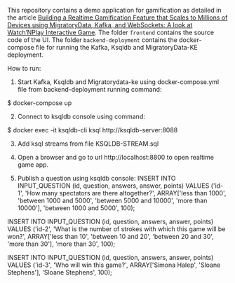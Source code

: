 This repository contains a demo application for gamification as detailed in the article [Building a Realtime Gamification Feature that Scales to Millions of Devices using MigratoryData, Kafka, and WebSockets: A look at Watch’NPlay Interactive Game](#). The folder `frontend` contains the source code of the UI. The folder `backend-deployment` contains the docker-compose file for running the Kafka, Ksqldb and MigratoryData-KE deployment.

How to run:

1. Start Kafka, Ksqldb and Migratorydata-ke using docker-compose.yml file from backend-deployment running command:

$ docker-compose up

2. Connect to ksqldb console using command:

$ docker exec -it ksqldb-cli ksql http://ksqldb-server:8088

3. Add ksql streams from file KSQLDB-STREAM.sql

4. Open a browser and go to url http://localhost:8800 to open realtime game app.

5. Publish a question using ksqldb console:
INSERT INTO INPUT_QUESTION (id, question, answers, answer, points) VALUES ('id-1', 'How many spectators are there altogether?', ARRAY['less than 1000', 'between 1000 and 5000', 'between 5000 and 10000', 'more than 10000'], 'between 1000 and 5000', 100);

INSERT INTO INPUT_QUESTION (id, question, answers, answer, points) VALUES ('id-2', 'What is the number of strokes with which this game will be won?', ARRAY['less than 10', 'between 10 and 20', 'between 20 and 30', 'more than 30'], 'more than 30', 100);

INSERT INTO INPUT_QUESTION (id, question, answers, answer, points) VALUES ('id-3', 'Who will win this game?', ARRAY['Simona Halep', 'Sloane Stephens'], 'Sloane Stephens', 100);
